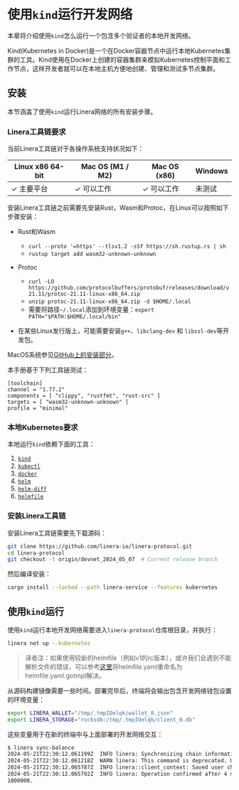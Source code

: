 # 使用`kind`运行开发网络

本章将介绍使用`kind`怎么运行一个包含多个验证者的本地开发网络。

Kind(Kubernetes in Docker)是一个在Docker容器节点中运行本地Kubernetes集群的工具。Kind使用在Docker上创建的容器集群来模拟Kubernetes控制平面和工作节点，这样开发者就可以在本地主机方便地创建、管理和测试多节点集群。

## 安装

本节涵盖了使用`kind`运行Linera网络的所有安装步骤。

### Linera工具链要求

当前Linera工具链对于各操作系统支持状况如下：

| Linux x86 64-bit | Mac OS (M1 / M2) | Mac OS (x86) | Windows |
| ---------------- | ---------------- | ------------ | ------- |
| ✓ 主要平台       | ✓ 可以工作       | ✓ 可以工作   | 未测试  |

安装Linera工具链之前需要先安装Rust，Wasm和Protoc，在Linux可以按照如下步骤安装：

- Rust和Wasm

  - `curl --proto '=https' --tlsv1.2 -sSf https://sh.rustup.rs | sh`
  - `rustup target add wasm32-unknown-unknown`

- Protoc

  - `curl -LO https://github.com/protocolbuffers/protobuf/releases/download/v21.11/protoc-21.11-linux-x86_64.zip`
  - `unzip protoc-21.11-linux-x86_64.zip -d $HOME/.local`
  - 需要将路径`~/.local`添加到环境变量：`export PATH="$PATH:$HOME/.local/bin"`

- 在某些Linux发行版上，可能需要安装`g++`、`libclang-dev` 和 `libssl-dev`等开发包。

MacOS系统参见[GitHub上的安装部分](https://github.com/linera-io/linera-protocol/blob/main/INSTALL.md)。

本手册基于下列工具链测试：

```text
[toolchain]
channel = "1.77.2"
components = [ "clippy", "rustfmt", "rust-src" ]
targets = [ "wasm32-unknown-unknown" ]
profile = "minimal"
```

### 本地Kubernetes要求

本地运行`kind`依赖下面的工具：

1. [`kind`](https://kind.sigs.k8s.io/docs/user/quick-start/#installation)
2. [`kubectl`](https://kubernetes.io/docs/tasks/tools/)
3. [`docker`](https://docs.docker.com/get-docker/)
4. [`helm`](https://helm.sh/docs/intro/install/)
5. [`helm-diff`](https://github.com/databus23/helm-diff)
6. [`helmfile`](https://github.com/helmfile/helmfile?tab=readme-ov-file#installation)

### 安装Linera工具链

安装Linera工具链需要先下载源码：

```bash
git clone https://github.com/linera-io/linera-protocol.git
cd linera-protocol
git checkout -t origin/devnet_2024_05_07  # Current release branch
```

然后编译安装：

```bash
cargo install --locked --path linera-service --features kubernetes
```

## 使用`kind`运行

使用`kind`运行本地开发网络需要进入`linera-protocol`仓库根目录，并执行：

```bash
linera net up --kubernetes
```

> 译者注：如果使用较新的helmfile（例如v1的rc版本），或许我们会遇到不能解析文件的错误，可以参考[这里](https://github.com/helmfile/helmfile/discussions/1497)将helmfile.yaml重命名为helmfile.yaml.gotmpl解决。

从源码构建镜像需要一些时间。部署完毕后，终端将会输出包含开发网络钱包设置的环境变量：

```bash
export LINERA_WALLET="/tmp/.tmpIOelqk/wallet_0.json"
export LINERA_STORAGE="rocksdb:/tmp/.tmpIOelqk/client_0.db"
```

这些变量用于在新的终端中与上面部署的开发网络交互：

```bash
$ linera sync-balance
2024-05-21T22:30:12.061199Z  INFO linera: Synchronizing chain information and querying the local balance
2024-05-21T22:30:12.061218Z  WARN linera: This command is deprecated. Use `linera sync && linera query-balance` instead.
2024-05-21T22:30:12.065787Z  INFO linera::client_context: Saved user chain states
2024-05-21T22:30:12.065792Z  INFO linera: Operation confirmed after 4 ms
1000000.
```
